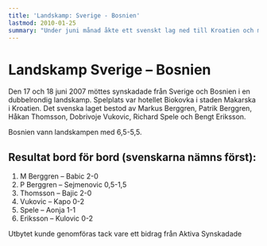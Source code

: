 ```yaml
---
title: 'Landskamp: Sverige - Bosnien'
lastmod: 2010-01-25
summary: "Under juni månad åkte ett svenskt lag ned till Kroatien och mötte Bosnien i en landskamp. \n Landskampen Sverige-Bosnien"
---
```


[]()

Landskamp Sverige – Bosnien
==========

Den 17 och 18 juni 2007 möttes synskadade från Sverige och Bosnien i en dubbelrondig landskamp. Spelplats var hotellet Biokovka i staden Makarska i Kroatien. Det svenska laget bestod av Markus Berggren, Patrik Berggren, Håkan Thomsson, Dobrivoje Vukovic, Richard Spele och Bengt Eriksson.

Bosnien vann landskampen med 6,5-5,5.

Resultat bord för bord (svenskarna nämns först):
----------

1. M Berggren – Babic 2-0
2. P Berggren – Sejmenovic 0,5-1,5
3. Thomsson – Bajic 2-0
4. Vukovic – Kapo 0-2
5. Spele – Aonja 1-1
6. Eriksson – Kulovic 0-2

Utbytet kunde genomföras tack vare ett bidrag från Aktiva Synskadade